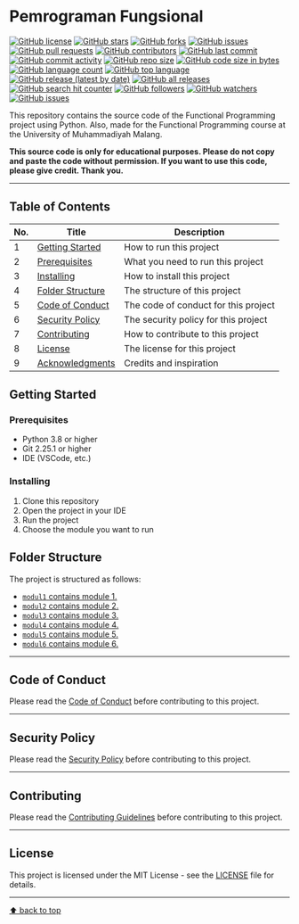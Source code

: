 # Pemrograman Fungsional

[![GitHub license](https://img.shields.io/github/license/rizkyhaksono/pemrograman-fungsional)](https://github.com/rizkyhaksono/pemrograman-fungsional/blob/main/LICENSE)
[![GitHub stars](https://img.shields.io/github/stars/rizkyhaksono/pemrograman-fungsional)]()
[![GitHub forks](https://img.shields.io/github/forks/rizkyhaksono/pemrograman-fungsional)]()
[![GitHub issues](https://img.shields.io/github/issues/rizkyhaksono/pemrograman-fungsional)]()
[![GitHub pull requests](https://img.shields.io/github/issues-pr/rizkyhaksono/pemrograman-fungsional)]()
[![GitHub contributors](https://img.shields.io/github/contributors/rizkyhaksono/pemrograman-fungsional)]()
[![GitHub last commit](https://img.shields.io/github/last-commit/rizkyhaksono/pemrograman-fungsional)]()
[![GitHub commit activity](https://img.shields.io/github/commit-activity/m/rizkyhaksono/pemrograman-fungsional)]()
[![GitHub repo size](https://img.shields.io/github/repo-size/rizkyhaksono/pemrograman-fungsional)]()
[![GitHub code size in bytes](https://img.shields.io/github/languages/code-size/rizkyhaksono/pemrograman-fungsional)]()
[![GitHub language count](https://img.shields.io/github/languages/count/rizkyhaksono/pemrograman-fungsional)]()
[![GitHub top language](https://img.shields.io/github/languages/top/rizkyhaksono/pemrograman-fungsional)]()
[![GitHub release (latest by date)](https://img.shields.io/github/v/release/rizkyhaksono/pemrograman-fungsional)]()
[![GitHub all releases](https://img.shields.io/github/downloads/rizkyhaksono/pemrograman-fungsional/total)]()
[![GitHub search hit counter](https://img.shields.io/github/search/rizkyhaksono/pemrograman-fungsional/pemrograman-fungsional)]()
[![GitHub followers](https://img.shields.io/github/followers/rizkyhaksono?style=social)]()
[![GitHub watchers](https://img.shields.io/github/watchers/rizkyhaksono/pemrograman-fungsional?style=social)]()
[![GitHub issues](https://img.shields.io/github/issues/rizkyhaksono/pemrograman-fungsional?style=social)]()

This repository contains the source code of the Functional Programming project using Python. Also, made for the Functional Programming course at the University of Muhammadiyah Malang.

<b>This source code is only for educational purposes. Please do not copy and paste the code without permission. If you want to use this code, please give credit. Thank you.</b>

---

## Table of Contents

| No. | Title                                 | Description                          |
| --- | ------------------------------------- | ------------------------------------ |
| 1   | [Getting Started](#getting-started)   | How to run this project              |
| 2   | [Prerequisites](#prerequisites)       | What you need to run this project    |
| 3   | [Installing](#installing)             | How to install this project          |
| 4   | [Folder Structure](#folder-structure) | The structure of this project        |
| 5   | [Code of Conduct](#code-of-conduct)   | The code of conduct for this project |
| 6   | [Security Policy](#security-policy)   | The security policy for this project |
| 7   | [Contributing](#contributing)         | How to contribute to this project    |
| 8   | [License](#license)                   | The license for this project         |
| 9   | [Acknowledgments](#acknowledgments)   | Credits and inspiration              |

## Getting Started

### Prerequisites

- Python 3.8 or higher
- Git 2.25.1 or higher
- IDE (VSCode, etc.)

### Installing

1. Clone this repository
2. Open the project in your IDE
3. Run the project
4. Choose the module you want to run

## Folder Structure

The project is structured as follows:

- [`modul1` contains module 1.](https://github.com/rizkyhaksono/pemrograman-fungsional/tree/main/modul1)
- [`modul2` contains module 2.](https://github.com/rizkyhaksono/pemrograman-fungsional/tree/main/modul2)
- [`modul3` contains module 3.](https://github.com/rizkyhaksono/pemrograman-fungsional/tree/main/modul3)
- [`modul4` contains module 4.](https://github.com/rizkyhaksono/pemrograman-fungsional/tree/main/modul4)
- [`modul5` contains module 5.](https://github.com/rizkyhaksono/pemrograman-fungsional/tree/main/modul5)
- [`modul6` contains module 6.](https://github.com/rizkyhaksono/pemrograman-fungsional/tree/main/modul6)

---

## Code of Conduct

Please read the [Code of Conduct](https://github.com/rizkyhaksono/pemrograman-fungsional/blob/main/CODE_OF_CONDUCT.md) before contributing to this project.

---

## Security Policy

Please read the [Security Policy](https://github.com/rizkyhaksono/pemrograman-fungsional/blob/main/CODE_OF_CONDUCT.md) before contributing to this project.

---

## Contributing

Please read the [Contributing Guidelines](https://github.com/rizkyhaksono/pemrograman-fungsional/blob/main/CONTRIBUTING.md) before contributing to this project.

---

## License

This project is licensed under the MIT License - see the [LICENSE](https://github.com/rizkyhaksono/pemrograman-fungsional/blob/main/LICENSE) file for details.

---

<!-- ## Acknowledgments -->

[⬆ back to top](#table-of-contents)

[//]: # "This README was generated with ❤️ by rizkyhaksono"
